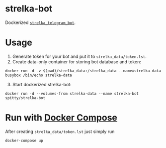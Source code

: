 # strelka-bot

Dockerized [`strelka_telegram_bot`](https://github.com/spitty/strelka_telegram_bot).

# Usage

1. Generate token for your bot and put it to `strelka_data/token.lst`.
2. Create data-only container for storing bot database and token:
```
docker run -d -v $(pwd)/strelka_data:/strelka_data --name=strelka-data busybox /bin/echo strelka-data
```
3. Start dockerized strelka-bot:
```
docker run -d --volumes-from strelka-data --name strelka-bot spitty/strelka-bot
```

# Run with [Docker Compose](https://docs.docker.com/compose/)
After creating `strelka_data/token.lst` just simply run

```
docker-compose up
```
